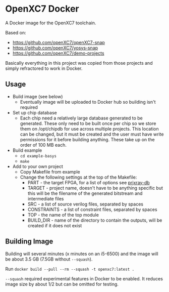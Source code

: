 # OpenXC7 Docker

A Docker image for the OpenXC7 toolchain.

Based on:
* https://github.com/openXC7/openXC7-snap
* https://github.com/openXC7/yosys-snap
* https://github.com/openXC7/demo-projects

Basically everything in this project was copied from those projects and simply refractored to work in Docker.

## Usage

* Build image (see below)
    * Eventually image will be uploaded to Docker hub so building isn't required
* Set up chip database
    * Each chip need a relatively large database generated to be generated. These only need to be built once per chip so we store them on /opt/chipdb for use across multiple projects. This location can be changed, but it must be created and the user must have write permissions for it before building anything. These take up on the order of 100 MB each.
* Build example
    * `cd example-basys`
    * `make`
* Add to your own project
    * Copy Makefile from example
    * Change the following settings at the top of the Makefile:
        * PART - the target FPGA, for a list of options see [prjxray-db](https://github.com/f4pga/prjxray-db)
        * TARGET - project name, doesn't have to be anything specific but this will be the filename of the generated bitstream and intermediate files
        * SRC - a list of source verilog files, separated by spaces
        * CONSTRAINTS - a list of constraint files, separated by spaces
        * TOP - the name of the top module
        * BUILD_DIR - name of the directory to contain the outputs, will be created if it does not exist

## Building Image

Building will several minutes (x minutes on an i5-6500) and the image will be about 3.5 GB (7.5GB without `--squash`).

Run `docker build --pull --rm --squash -t openxc7:latest .`

`--squash` required experimental features in Docker to be enabled. It reduces image size by about 1/2 but can be omitted for testing.
